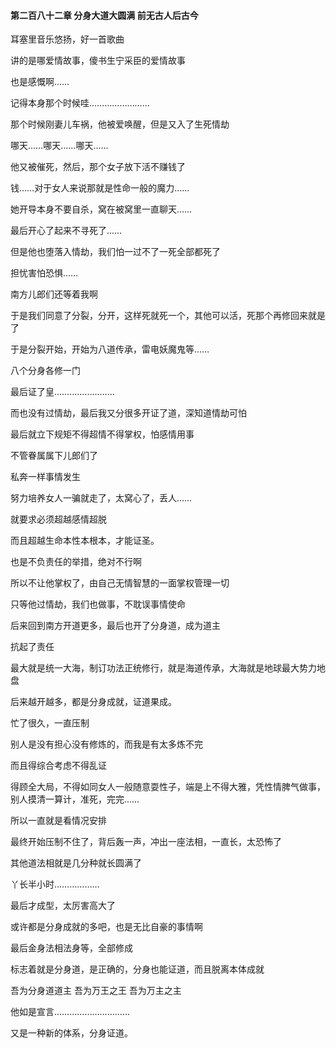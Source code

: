 #### 第二百八十二章 分身大道大圆满 前无古人后古今

耳塞里音乐悠扬，好一首歌曲

讲的是哪爱情故事，傻书生宁采臣的爱情故事

也是感慨啊……

记得本身那个时候哇……………………

那个时候刚妻儿车祸，他被爱唤醒，但是又入了生死情劫

哪天……哪天……哪天……

他又被催死，然后，那个女子放下活不赚钱了

钱……对于女人来说那就是性命一般的魔力……

她开导本身不要自杀，窝在被窝里一直聊天……

最后开心了起来不寻死了……

但是他也堕落入情劫，我们怕一过不了一死全部都死了

担忧害怕恐惧……

南方儿郎们还等着我啊

于是我们同意了分裂，分开，这样死就死一个，其他可以活，死那个再修回来就是了

于是分裂开始，开始为八道传承，雷电妖魔鬼等……

八个分身各修一门

最后证了皇……………………

而也没有过情劫，最后我又分很多开证了道，深知道情劫可怕

最后就立下规矩不得超情不得掌权，怕感情用事

不管眷属属下儿郎们了

私奔一样事情发生

努力培养女人一骗就走了，太窝心了，丢人……

就要求必须超越感情超脱

而且超越生命本性本根本，才能证圣。

也是不负责任的举措，绝对不行啊

所以不让他掌权了，由自己无情智慧的一面掌权管理一切

只等他过情劫，我们也做事，不耽误事情使命

后来回到南方开道更多，最后也开了分身道，成为道主

抗起了责任

最大就是统一大海，制订功法正统修行，就是海道传承，大海就是地球最大势力地盘

后来越开越多，都是分身成就，证道果成。

忙了很久，一直压制

别人是没有担心没有修炼的，而我是有太多炼不完

而且得综合考虑不得乱证

得顾全大局，不得如同女人一般随意耍性子，端是上不得大雅，凭性情脾气做事，别人摸清一算计，准死，完完……

所以一直就是看情况安排

最终开始压制不住了，背后轰一声，冲出一座法相，一直长，太恐怖了

其他道法相就是几分种就长圆满了

丫长半小时………………

最后才成型，太厉害高大了

或许都是分身成就的多吧，也是无比自豪的事情啊

最后金身法相法身等，全部修成

标志着就是分身道，是正确的，分身也能证道，而且脱离本体成就

吾为分身道道主
吾为万王之王
吾为万主之主

他如是宣言…………………………

又是一种新的体系，分身证道。

